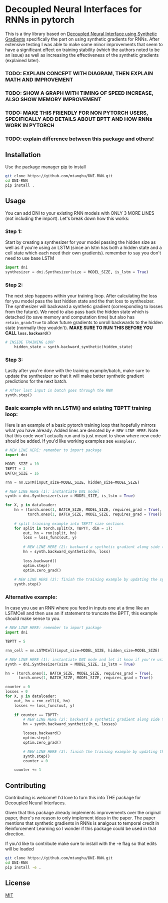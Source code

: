 # Decoupled Neural Interfaces for RNNs in pytorch

This is a tiny library based on [Decoupled Neural Interface using Synthetic Gradients](https://arxiv.org/abs/1608.05343) specifically the part on using synthetic gradients for RNNs. After extensive testing I was able to make some minor improvements that seem to have a significant effect on training stability (which the authors noted to be an issue) as well as increasing the effectiveness of the synthetic gradients (explained later).

### TODO: EXPLAIN CONCEPT WITH DIAGRAM, THEN EXPLAIN MATH AND IMPROVEMENT
### TODO: SHOW A GRAPH WITH TIMING OF SPEED INCREASE, ALSO SHOW MEMORY IMPROVEMENT
### TODO: MAKE THIS FRIENDLY FOR NON PYTORCH USERS, SPECIFICALLY ADD DETAILS ABOUT BPTT AND HOW RNNs WORK IN PYTORCH
### TODO: explain difference between this package and others!

## Installation

Use the package manager [pip](https://pip.pypa.io/en/stable/) to install

```bash
git clone https://github.com/mtanghu/DNI-RNN.git
cd DNI-RNN
pip install .
```

## Usage

You can add DNI to your existing RNN models with ONLY 3 MORE LINES (not including the import). Let's break down how this works:

### Step 1:
Start by creating a synthesizer for your model passing the hidden size as well as if you're using an LSTM (since an lstm has both a hidden state and a cell state which each need their own gradients). remember to say you don't need to use base LSTM

```python
import dni
synthesizer = dni.Synthesizer(size = MODEL_SIZE, is_lstm = True)
```

### Step 2:
The next step happens within your training loop. After calculating the loss for you model pass the last hidden state and the that loss to synthesizer. The synthesizer will backward a synthetic gradient (corresponding to losses from the future). We need to also pass back the hidden state which is detached (to save memory and computation time) but also has `retain_grad=True` to allow future gradients to unroll backwards to the hidden state (normally they wouldn't). __MAKE SURE TO RUN THIS BEFORE YOU CALL `loss.backward()`__

```python
# INSIDE TRAINING LOOP
    hidden_state = synth.backward_synthetic(hidden_state)
```

### Step 3:
Lastly after you're done with the training example/batch, make sure to update the synthesizer so that it will make better synthetic gradient predictions for the next batch.

```python
# After last input in batch goes through the RNN
synth.step()
```

### Basic example with nn.LSTM() and existing TBPTT training loop:
Here is an example of a basic pytorch training loop that hopefully mirrors what you have already. Added lines are denoted by ```# NEW LINE HERE```. Note that this code won't actually run and is just meant to show where new code should be added. If you'd like working examples see `examples/`.

```python
# NEW LINE HERE: remember to import package
import dni

MODEL_SIZE = 10
TBPTT = 3
BATCH_SIZE = 16

rnn = nn.LSTM(input_size=MODEL_SIZE, hidden_size=MODEL_SIZE)

# NEW LINE HERE (1): instantiate DNI model
synth = dni.Synthesizer(size = MODEL_SIZE, is_lstm = True)

for X, y in dataloader:
    hn = (torch.ones(1, BATCH_SIZE, MODEL_SIZE, requires_grad = True),
          torch.ones(1, BATCH_SIZE, MODEL_SIZE, requires_grad = True))
    
    # split training example into TBPTT size sections
    for split in torch.split(X, TBPTT, dim = 1):
        out, hn = rnn(split, hn)
        loss = loss_func(out, y)
        
        # NEW LINE HERE (2): backward a synthetic gradient along side the loss gradient
        hn = synth.backward_synthetic(hn, loss)
        
        loss.backward()
        optim.step()
        optim.zero_grad()
    
    # NEW LINE HERE (3): finish the training example by updating the synthesizer
    synth.step()
```

### Alternative example:
In case you use an RNN where you feed in inputs one at a time like an LSTMCell and then use an if statement to truncate the BPTT, this example should make sense to you.

```python
# NEW LINE HERE: remember to import package
import dni

TBPTT = 5

rnn_cell = nn.LSTMCell(input_size=MODEL_SIZE, hidden_size=MODEL_SIZE)

# NEW LINE HERE (1): instantiate DNI mode and let it know if you're using an LSTM/the hidden state comes from a LSTM
synth = dni.Synthesizer(size = MODEL_SIZE, is_lstm = True)

hn = (torch.ones(1, BATCH_SIZE, MODEL_SIZE, requires_grad = True),
      torch.ones(1, BATCH_SIZE, MODEL_SIZE, requires_grad = True))

counter = 0
losses = 0
for X, y in dataloader:
    out, hn = rnn_cell(X, hn)
    losses += loss_func(out, y)
    
    if counter == TBPTT:
        # NEW LINE HERE (2): backward a synthetic gradient along side the loss gradient (note: do before the loss.backward() call))
        hn = synth.backward_synthetic(h_n, losses)

        losses.backward()
        optim.step()
        optim.zero_grad()

        # NEW LINE HERE (3): finish the training example by updating the synthesizer
        synth.step()
        counter = 0

    counter += 1
```


## Contributing
Contributing is welcome! I'd love to turn this into THE package for Decoupled Neural Interfaces.

Given that this package already implements improvements over the original paper, there's no reason to only implement ideas in the paper. The paper mentions that synthetic gradients in RNNs is analgous to temporal credit in Reinforcement Learning so I wonder if this package could be used in that direction.

If you'd like to contribute make sure to install with the -e flag so that edits will be loaded

```bash
git clone https://github.com/mtanghu/DNI-RNN.git
cd DNI-RNN
pip install -e .
```

## License
[MIT](https://choosealicense.com/licenses/mit/)

